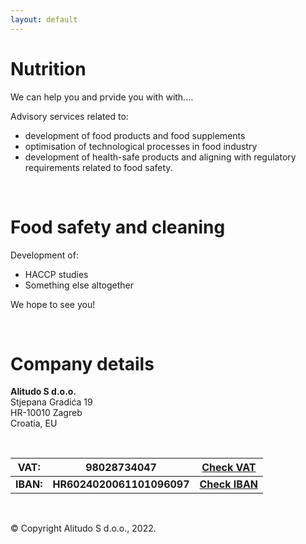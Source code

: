 ```yaml
---
layout: default
---
```

# Nutrition

We can help you and prvide you with with....

Advisory services related to:
*  development of food products and food supplements
*  optimisation of technological processes in food industry
*  development of health-safe products and aligning with regulatory requirements related to food safety.

<br/>

# Food safety and cleaning

Development of:
*  HACCP studies
*  Something else altogether

We hope to see you!

<br/>

# Company details

**Alitudo S d.o.o.**  
Stjepana Gradića 19  
HR-10010 Zagreb  
Croatia, EU  

<br/>

| VAT:  | 98028734047           | [Check VAT](https://sudreg.pravosudje.hr/)   |
|-------|-----------------------|:--------------------------------------------:|
| **IBAN:** | **HR6024020061101096097** | **[Check IBAN](https://iban.com.hr/ts/5591678)** |

<br/>

© Copyright Alitudo S d.o.o., 2022.

